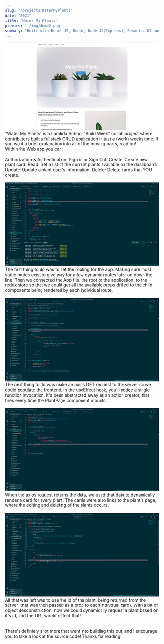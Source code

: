 ```yaml
---
slug: "/projects/WaterMyPlants"
date: "2021"
title: "Water My Plants"
preview: './img/demo2.png'
summary: "Built with React JS, Redux, Node JS(Express), Semantic UI and Styled Components"
---
```


![Water My PLants Demo Image](./img/demo2.png)
<br>
"Water My Plants" is a Lambda School "Build Week" collab project where contributors built a fullstack CRUD application in just a (work) weeks time. If you want a brief explanation into all of the moving parts, read on! 
<br>
Within the Web app you can:  
<br>
Authorization & Authentication: Sign in or Sign Out.
Create: Create new plant card.
Read: Get a list of the current plants available on the dashboard.
Update: Update a plant card's information.
Delete: Delete cards that YOU create.
<br>
<br>
![Water My PLants Demo Image](./img/app-router.png)
<br>
The first thing to do was to set the routing for the app. Making sure most static routes exist to give way for a few dynamic routes later on down the line. Then we connected the App file, the root of the application, to the redux store so that we could get all the available props drilled to the child components being rendered by each individual route.
<br>
<br>
![Water My PLants Demo Image](./img/plant-fetch.png)
<br>
The next thing to do was make an axios GET request to the server so we could populate the frontend. In the useEffect hook, you'll notice a single function invocation. It's been abstracted away as an action creator, that fires every time the PlantPage component mounts.
<br>
<br>
![Water My PLants Demo Image](./img/card-component.png)
<br>
When the axios request returns the data, we used that data to dynamically render a card for every plant. The cards were also links to the plant's page, where the editing and deleting of the plants occurs.
<br>
<br>
![Water My PLants Demo Image](./img/individual-axios.png)
<br>
All that was left was to use the id of the plant, being returned from the server (that was then passed as a prop to each indivdual card). With a bit of object desconstruction, now we could dynamically request a plant based on it's id, and the URL would relfect that! 
<br>
<br>
<br>
There's definiely a lot more that went into building this out, and I encourage you to take a look at the source code! Thanks for reading! 






